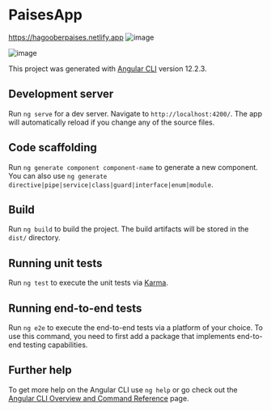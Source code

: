 # PaisesApp
https://hagooberpaises.netlify.app
![image](https://user-images.githubusercontent.com/54670092/149190961-7a106d6b-cb7d-4617-937e-968a6d9de0a9.png)



![image](https://user-images.githubusercontent.com/54670092/149167723-bd7bb84f-57a5-422a-a78a-4af1bafa88b3.png)



This project was generated with [Angular CLI](https://github.com/angular/angular-cli) version 12.2.3.

## Development server

Run `ng serve` for a dev server. Navigate to `http://localhost:4200/`. The app will automatically reload if you change any of the source files.

## Code scaffolding

Run `ng generate component component-name` to generate a new component. You can also use `ng generate directive|pipe|service|class|guard|interface|enum|module`.

## Build

Run `ng build` to build the project. The build artifacts will be stored in the `dist/` directory.

## Running unit tests

Run `ng test` to execute the unit tests via [Karma](https://karma-runner.github.io).

## Running end-to-end tests

Run `ng e2e` to execute the end-to-end tests via a platform of your choice. To use this command, you need to first add a package that implements end-to-end testing capabilities.

## Further help

To get more help on the Angular CLI use `ng help` or go check out the [Angular CLI Overview and Command Reference](https://angular.io/cli) page.
